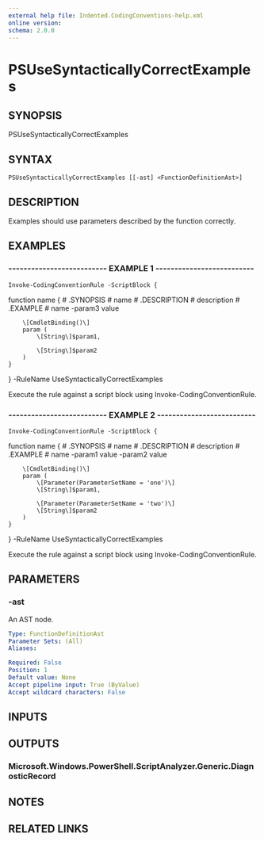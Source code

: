 ```yaml
---
external help file: Indented.CodingConventions-help.xml
online version: 
schema: 2.0.0
---
```


# PSUseSyntacticallyCorrectExamples

## SYNOPSIS
PSUseSyntacticallyCorrectExamples

## SYNTAX

```
PSUseSyntacticallyCorrectExamples [[-ast] <FunctionDefinitionAst>]
```

## DESCRIPTION
Examples should use parameters described by the function correctly.

## EXAMPLES

### -------------------------- EXAMPLE 1 --------------------------
```
Invoke-CodingConventionRule -ScriptBlock {
```

function name {
        # .SYNOPSIS
        #   name
        # .DESCRIPTION
        #   description
        # .EXAMPLE
        #   name -param3 value

        \[CmdletBinding()\]
        param (
            \[String\]$param1,

            \[String\]$param2
        )
    }
} -RuleName UseSyntacticallyCorrectExamples

Execute the rule against a script block using Invoke-CodingConventionRule.

### -------------------------- EXAMPLE 2 --------------------------
```
Invoke-CodingConventionRule -ScriptBlock {
```

function name {
        # .SYNOPSIS
        #   name
        # .DESCRIPTION
        #   description
        # .EXAMPLE
        #   name -param1 value -param2 value

        \[CmdletBinding()\]
        param (
            \[Parameter(ParameterSetName = 'one')\]
            \[String\]$param1,

            \[Parameter(ParameterSetName = 'two')\]
            \[String\]$param2
        )
    }
} -RuleName UseSyntacticallyCorrectExamples

Execute the rule against a script block using Invoke-CodingConventionRule.

## PARAMETERS

### -ast
An AST node.

```yaml
Type: FunctionDefinitionAst
Parameter Sets: (All)
Aliases: 

Required: False
Position: 1
Default value: None
Accept pipeline input: True (ByValue)
Accept wildcard characters: False
```

## INPUTS

## OUTPUTS

### Microsoft.Windows.PowerShell.ScriptAnalyzer.Generic.DiagnosticRecord

## NOTES

## RELATED LINKS

